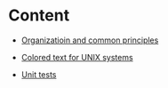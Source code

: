 # Content

* [Organizatioin and common principles](index/index.md)

* [Colored text for UNIX systems](ansi\_string/index.md)

* [Unit tests](test/index.md)

